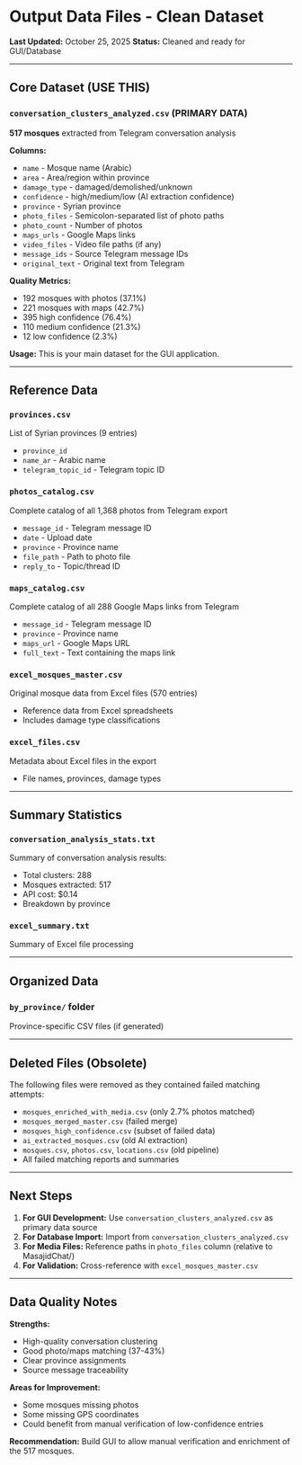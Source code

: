 # Output Data Files - Clean Dataset

**Last Updated:** October 25, 2025
**Status:** Cleaned and ready for GUI/Database

---

## Core Dataset (USE THIS)

### `conversation_clusters_analyzed.csv` (PRIMARY DATA)
**517 mosques** extracted from Telegram conversation analysis

**Columns:**
- `name` - Mosque name (Arabic)
- `area` - Area/region within province
- `damage_type` - damaged/demolished/unknown
- `confidence` - high/medium/low (AI extraction confidence)
- `province` - Syrian province
- `photo_files` - Semicolon-separated list of photo paths
- `photo_count` - Number of photos
- `maps_urls` - Google Maps links
- `video_files` - Video file paths (if any)
- `message_ids` - Source Telegram message IDs
- `original_text` - Original text from Telegram

**Quality Metrics:**
- 192 mosques with photos (37.1%)
- 221 mosques with maps (42.7%)
- 395 high confidence (76.4%)
- 110 medium confidence (21.3%)
- 12 low confidence (2.3%)

**Usage:** This is your main dataset for the GUI application.

---

## Reference Data

### `provinces.csv`
List of Syrian provinces (9 entries)
- `province_id`
- `name_ar` - Arabic name
- `telegram_topic_id` - Telegram topic ID

### `photos_catalog.csv`
Complete catalog of all 1,368 photos from Telegram export
- `message_id` - Telegram message ID
- `date` - Upload date
- `province` - Province name
- `file_path` - Path to photo file
- `reply_to` - Topic/thread ID

### `maps_catalog.csv`
Complete catalog of all 288 Google Maps links from Telegram
- `message_id` - Telegram message ID
- `province` - Province name
- `maps_url` - Google Maps URL
- `full_text` - Text containing the maps link

### `excel_mosques_master.csv`
Original mosque data from Excel files (570 entries)
- Reference data from Excel spreadsheets
- Includes damage type classifications

### `excel_files.csv`
Metadata about Excel files in the export
- File names, provinces, damage types

---

## Summary Statistics

### `conversation_analysis_stats.txt`
Summary of conversation analysis results:
- Total clusters: 288
- Mosques extracted: 517
- API cost: $0.14
- Breakdown by province

### `excel_summary.txt`
Summary of Excel file processing

---

## Organized Data

### `by_province/` folder
Province-specific CSV files (if generated)

---

## Deleted Files (Obsolete)

The following files were removed as they contained failed matching attempts:
- `mosques_enriched_with_media.csv` (only 2.7% photos matched)
- `mosques_merged_master.csv` (failed merge)
- `mosques_high_confidence.csv` (subset of failed data)
- `ai_extracted_mosques.csv` (old AI extraction)
- `mosques.csv`, `photos.csv`, `locations.csv` (old pipeline)
- All failed matching reports and summaries

---

## Next Steps

1. **For GUI Development:** Use `conversation_clusters_analyzed.csv` as primary data source
2. **For Database Import:** Import from `conversation_clusters_analyzed.csv`
3. **For Media Files:** Reference paths in `photo_files` column (relative to MasajidChat/)
4. **For Validation:** Cross-reference with `excel_mosques_master.csv`

---

## Data Quality Notes

**Strengths:**
- High-quality conversation clustering
- Good photo/maps matching (37-43%)
- Clear province assignments
- Source message traceability

**Areas for Improvement:**
- Some mosques missing photos
- Some missing GPS coordinates
- Could benefit from manual verification of low-confidence entries

**Recommendation:** Build GUI to allow manual verification and enrichment of the 517 mosques.

